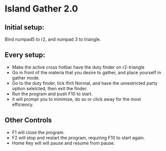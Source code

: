 # Island Gather 2.0

## Initial setup:

Bind numpad5 to r2, and numpad 3 to triangle.

## Every setup:

* Make the active cross hotbar have the duty finder on r2-triangle
* Go in front of the materia that you desire to gather, and place yourself in gather mode.
* Go to the duty finder, tick Ifirit Normal, and have the unrestricted party option selelcted, then exit the finder.
* Run the program and push F10 to start.
* it will prompt you to minimize, do so or click away for the most efficiency.

## Other Controls

* F1 will close the program.
* F2 will stop and restart the program, requiring F10 to start again.
* Home Key will will pause and resume from pause.
